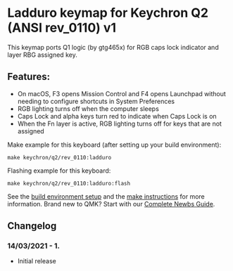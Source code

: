 # Ladduro keymap for Keychron Q2 (ANSI rev_0110) v1

This keymap ports Q1 logic (by gtg465x) for RGB caps lock indicator and layer RBG assigned key.

## Features:
- On macOS, F3 opens Mission Control and F4 opens Launchpad without needing to configure shortcuts in System Preferences
- RGB lighting turns off when the computer sleeps
- Caps Lock and alpha keys turn red to indicate when Caps Lock is on
- When the Fn layer is active, RGB lighting turns off for keys that are not assigned

Make example for this keyboard (after setting up your build environment):

    make keychron/q2/rev_0110:ladduro

Flashing example for this keyboard:

    make keychron/q2/rev_0110:ladduro:flash

See the [build environment setup](https://docs.qmk.fm/#/getting_started_build_tools) and the [make instructions](https://docs.qmk.fm/#/getting_started_make_guide) for more information. Brand new to QMK? Start with our [Complete Newbs Guide](https://docs.qmk.fm/#/newbs).

## Changelog

### 14/03/2021 - 1.

- Initial release